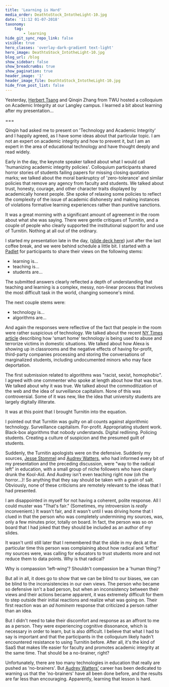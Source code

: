 ```yaml
---
title: 'Learning is Hard'
media_order: DeathtoStock_IntotheLight-10.jpg
date: '11:12 01-07-2018'
taxonomy:
    tag:
        - learning
hide_git_sync_repo_link: false
visible: true
hero_classes: 'overlay-dark-gradient text-light'
hero_image: DeathtoStock_IntotheLight-10.jpg
blog_url: /blog
show_sidebar: false
show_breadcrumbs: true
show_pagination: true
header_image: '1'
header_image_file: DeathtoStock_IntotheLight-10.jpg
hide_from_post_list: false
---
```


Yesterday, [Herbert Tsang](https://twitter.com/prof_tsang) and Qinqin Zhang from TWU hosted a colloquium on Academic Integrity at our Langley campus. I learned a bit about learning after my presentation...

===

Qinqin had asked me to present on 'Technology and Academic Integrity' and I happily agreed, as I have some ideas about that particular topic. I am not an expert on academic integrity and how to prevent it, but I am an expert in the area of educational technology and have thought deeply and read widely.

Early in the day, the keynote speaker talked about what I would call 'humanizing academic integrity policies'. Colloquium participants shared horror stories of students failing papers for missing closing quotation marks; we talked about the moral bankruptcy of 'zero-tolerance' and similar policies that remove any agency from faculty and students. We talked about trust, honesty, courage, and other character traits displayed by academically honest people. She spoke of relaxing some policies to reflect the complexity of the issue of academic dishonesty and making instances of violations formative learning experiences rather than punitive sanctions.

It was a great morning with a significant amount of agreement in the room about what she was saying. There were gentle critiques of Turnitin, and a couple of people who clearly supported the institutional support for and use of Turnitin. Nothing at all out of the ordinary.

I started my presentation late in the day, ([slide deck here](https://bit.ly/gitpitch-ai)) just after the last coffee break, and we were behind schedule a little bit. I started with a [Padlet](https://padlet.com/colin_madland/academicintegrity) for participants to share their views on the following stems:
- learning is...
- teaching is...
- students are...

The submitted answers clearly reflected a depth of understanding that teaching and learning is a complex, messy, non-linear process that involves the most difficult task in the world, changing someone's mind.

The next couple stems were:
- technology is...
- algorithms are...

And again the responses were reflective of the fact that people in the room were rather suspicious of technology. We talked about the recent [NY Times article](https://www.nytimes.com/2018/06/23/technology/smart-home-devices-domestic-abuse.html) describing how 'smart home' technology is being used to abuse and terrorize victims in domestic situations. We talked about how Alexa is showing up in classrooms and the negative effects of having for-profit, third-party companies processing and storing the conversations of marginalized students, including undocumented minors who may face deportation.

The first submission related to algorithms was "racist, sexist, homophobic". I agreed with one commenter who spoke at length about how that was true. We talked about why it was true. We talked about the commoditization of the web and the idea of surveillance capitalism. None of this was controversial. Some of it was new, like the idea that university students are largely digitally illiterate.

It was at this point that I brought Turnitin into the equation.

I pointed out that Turnitin was guilty on all counts against algorithmic technology. Surveillance capitalism. For-profit. Appropriating student work. Black-box algorithms that nobody understands. Digital redlining. Policing students. Creating a culture of suspicion and the presumed guilt of students.

Suddenly, the Turnitin apologists were on the defensive. Suddenly my sources, [Jesse Stommel](https://twitter.com/jessifer) and [Audrey Watters](https://twitter.com/audreywatters), who had informed every bit of my presentation and the preceding discussion, were "way to the radical left" in education, with a small group of niche followers who have clearly drunk the Kool-Aid. And Audrey isn't even teaching right now (oh the horror...)! So anything that they say should be taken with a grain of salt. Obviously, none of these criticisms are remotely relevant to the ideas that I had presented.

I am disappointed in myself for not having a coherent, polite response. All I could muster was "That's fair." (Sometimes, my introversion is *really* inconvenient.) It wasn't fair, and it wasn't until I was driving home that I clued in that the person who was completely undermining my sources, was, only a few minutes prior, totally on board. In fact, the person was so on board that I had joked that they should be included as an author of my slides.

It wasn't until still later that I remembered that the slide in my deck at the particular time this person was complaining about how radical and 'leftist' my sources were, was calling for educators to trust students more and not reduce them to data points. Why is that radical?

Why is compassion 'left-wing'? Shouldn't compassion be a 'human thing'?

But all in all, it does go to show that we can be blind to our biases, we can be blind to the inconsistencies in our own views. The person who became so defensive isn't a bad person, but when an inconsistency between their views and their actions became apparent, it was extremely difficult for them to step outside their initial reactions and realize what was going on. Their first reaction was an *ad hominem* response that criticized a person rather than an idea.

But I didn't need to take their discomfort and response as an affront to me as a person. They were experiencing cognitive dissonance, which is necessary in order to learn, but is also difficult. I believe that what I had to say is important and that the participants in the colloquium likely hadn't encountered resistance to using Turnitin before. After all, it's the kind of SaaS that makes life easier for faculty and promotes academic integrity at the same time. That should be a no-brainer, right?

Unfortunately, there are too many technologies in education that really are pushed as 'no-brainers'. But [Audrey Watters'](https://hackeducation.com) career has been dedicated to warning us that the 'no-brainers' have all been done before, and the results are far less than encouraging. Apparently, learning that lesson is hard.
